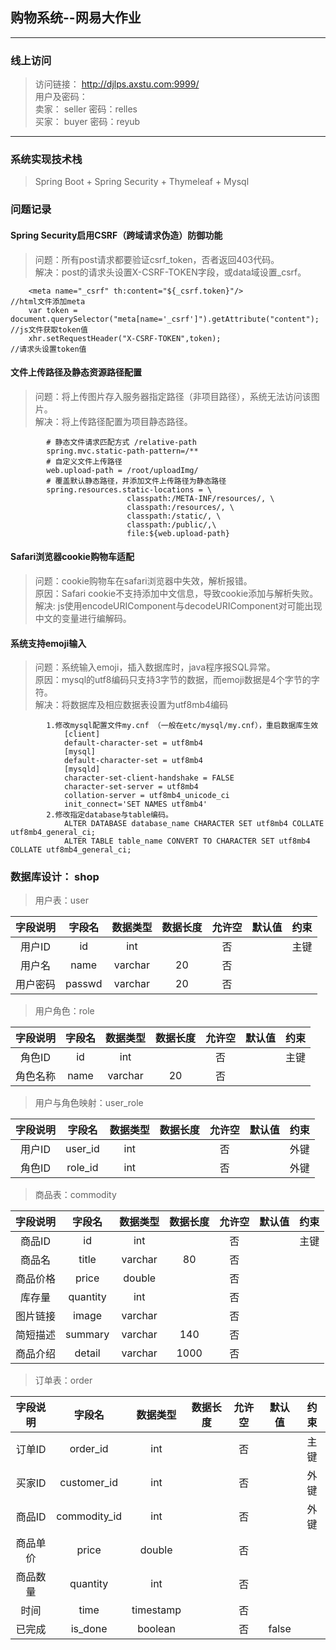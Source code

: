 ## 购物系统--网易大作业
***  
### 线上访问
> 访问链接： <http://djlps.axstu.com:9999/>  
> 用户及密码：  
> 卖家： seller 密码：relles  
> 买家： buyer  密码：reyub  

***

### 系统实现技术栈  
> Spring Boot + Spring Security + Thymeleaf + Mysql  


### 问题记录  
#### Spring Security启用CSRF（跨域请求伪造）防御功能  
> 问题：所有post请求都要验证csrf_token，否者返回403代码。  
> 解决：post的请求头设置X-CSRF-TOKEN字段，或data域设置_csrf。 

        <meta name="_csrf" th:content="${_csrf.token}"/>                                    //html文件添加meta
        var token = document.querySelector("meta[name='_csrf']").getAttribute("content");   //js文件获取token值
        xhr.setRequestHeader("X-CSRF-TOKEN",token);                                         //请求头设置token值

#### 文件上传路径及静态资源路径配置  
> 问题：将上传图片存入服务器指定路径（非项目路径），系统无法访问该图片。  
> 解决：将上传路径配置为项目静态路径。  

            # 静态文件请求匹配方式 /relative-path
            spring.mvc.static-path-pattern=/**
            # 自定义文件上传路径
            web.upload-path = /root/uploadImg/
            # 覆盖默认静态路径，并添加文件上传路径为静态路径
            spring.resources.static-locations = \
                              classpath:/META-INF/resources/, \
                              classpath:/resources/, \
                              classpath:/static/, \
                              classpath:/public/,\
                              file:${web.upload-path}

#### Safari浏览器cookie购物车适配  
> 问题：cookie购物车在safari浏览器中失效，解析报错。  
> 原因：Safari cookie不支持添加中文信息，导致cookie添加与解析失败。  
> 解决: js使用encodeURIComponent与decodeURIComponent对可能出现中文的变量进行编解码。  


#### 系统支持emoji输入
> 问题：系统输入emoji，插入数据库时，java程序报SQL异常。  
> 原因：mysql的utf8编码只支持3字节的数据，而emoji数据是4个字节的字符。  
> 解决：将数据库及相应数据表设置为utf8mb4编码   

            1.修改mysql配置文件my.cnf （一般在etc/mysql/my.cnf），重启数据库生效
                [client]
                default-character-set = utf8mb4
                [mysql]
                default-character-set = utf8mb4
                [mysqld]
                character-set-client-handshake = FALSE
                character-set-server = utf8mb4
                collation-server = utf8mb4_unicode_ci
                init_connect='SET NAMES utf8mb4'
            2.修改指定database与table编码。
                ALTER DATABASE database_name CHARACTER SET utf8mb4 COLLATE utf8mb4_general_ci;  
                ALTER TABLE table_name CONVERT TO CHARACTER SET utf8mb4 COLLATE utf8mb4_general_ci;  
















### 数据库设计： shop
>用户表：user

|字段说明|字段名|数据类型|数据长度|允许空|默认值|约束|
|:----:|:---:|:----:|:-----:|:---:|:---:|:---:|
|用户ID|id|int||否||主键|
|用户名|name|varchar|20|否|||
|用户密码|passwd|varchar|20|否|||

>用户角色：role

|字段说明|字段名|数据类型|数据长度|允许空|默认值|约束|
|:----:|:---:|:----:|:-----:|:---:|:---:|:---:|
|角色ID|id|int||否||主键|
|角色名称|name|varchar|20|否|||

>用户与角色映射：user_role

|字段说明|字段名|数据类型|数据长度|允许空|默认值|约束|
|:----:|:---:|:----:|:-----:|:---:|:---:|:---:|
|用户ID|user_id|int||否||外键|
|角色ID|role_id|int||否||外键|

>商品表：commodity

|字段说明|字段名|数据类型|数据长度|允许空|默认值|约束|
|:----:|:---:|:----:|:-----:|:---:|:---:|:---:|
|商品ID|id|int||否||主键|
|商品名|title|varchar|80|否|||
|商品价格|price|double||否|||
|库存量|quantity|int||否|||
|图片链接|image|varchar||否|||
|简短描述|summary|varchar|140|否|||
|商品介绍|detail|varchar|1000|否|||

>订单表：order

|字段说明|字段名|数据类型|数据长度|允许空|默认值|约束|
|:----:|:---:|:----:|:-----:|:---:|:---:|:---:|
|订单ID|order_id|int||否||主键|
|买家ID|customer_id|int||否||外键|
|商品ID|commodity_id|int||否||外键|
|商品单价|price|double||否|||
|商品数量|quantity|int||否|||
|时间|time|timestamp||否|||
|已完成|is_done|boolean||否|false||

